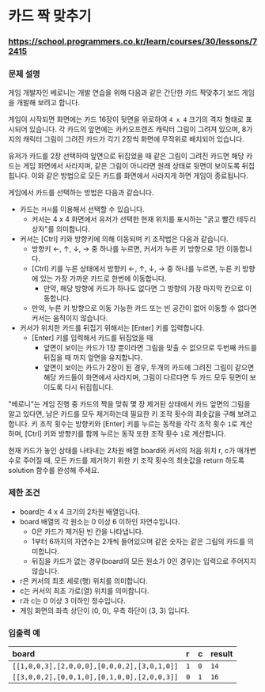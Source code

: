# 카드 짝 맞추기

### https://school.programmers.co.kr/learn/courses/30/lessons/72415

### 문제 설명

게임 개발자인 베로니는 개발 연습을 위해 다음과 같은 간단한 카드 짝맞추기 보드 게임을 개발해 보려고 합니다.

게임이 시작되면 화면에는 카드 16장이 뒷면을 위로하여 `4 x 4` 크기의 격자 형태로 표시되어 있습니다. 각 카드의 앞면에는 카카오프렌즈 캐릭터 그림이 그려져 있으며, 8가지의 캐릭터 그림이 그려진 카드가 각기 2장씩 화면에 무작위로 배치되어 있습니다.

유저가 카드를 2장 선택하여 앞면으로 뒤집었을 때 같은 그림이 그려진 카드면 해당 카드는 게임 화면에서 사라지며, 같은 그림이 아니라면 원래 상태로 뒷면이 보이도록 뒤집힙니다. 이와 같은 방법으로 모든 카드를 화면에서 사라지게 하면 게임이 종료됩니다.

게임에서 카드를 선택하는 방법은 다음과 같습니다.

-   카드는 `커서`를 이용해서 선택할 수 있습니다.
    -   커서는 4 x 4 화면에서 유저가 선택한 현재 위치를 표시하는 "굵고 빨간 테두리 상자"를 의미합니다.
-   커서는 [Ctrl] 키와 방향키에 의해 이동되며 키 조작법은 다음과 같습니다.
    -   방향키 ←, ↑, ↓, → 중 하나를 누르면, 커서가 누른 키 방향으로 1칸 이동합니다.
    -   [Ctrl] 키를 누른 상태에서 방향키 ←, ↑, ↓, → 중 하나를 누르면, 누른 키 방향에 있는 가장 가까운 카드로 한번에 이동합니다.
        -   만약, 해당 방향에 카드가 하나도 없다면 그 방향의 가장 마지막 칸으로 이동합니다.
    -   만약, 누른 키 방향으로 이동 가능한 카드 또는 빈 공간이 없어 이동할 수 없다면 커서는 움직이지 않습니다.
-   커서가 위치한 카드를 뒤집기 위해서는 [Enter] 키를 입력합니다.
    -   [Enter] 키를 입력해서 카드를 뒤집었을 때
        -   앞면이 보이는 카드가 1장 뿐이라면 그림을 맞출 수 없으므로 두번째 카드를 뒤집을 때 까지 앞면을 유지합니다.
        -   앞면이 보이는 카드가 2장이 된 경우, 두개의 카드에 그려진 그림이 같으면 해당 카드들이 화면에서 사라지며, 그림이 다르다면 두 카드 모두 뒷면이 보이도록 다시 뒤집힙니다.

"베로니"는 게임 진행 중 카드의 짝을 맞춰 몇 장 제거된 상태에서 카드 앞면의 그림을 알고 있다면, 남은 카드를 모두 제거하는데 필요한 키 조작 횟수의 최솟값을 구해 보려고 합니다. 키 조작 횟수는 방향키와 [Enter] 키를 누르는 동작을 각각 조작 횟수 `1`로 계산하며, [Ctrl] 키와 방향키를 함께 누르는 동작 또한 조작 횟수 `1`로 계산합니다.

현재 카드가 놓인 상태를 나타내는 2차원 배열 board와 커서의 처음 위치 r, c가 매개변수로 주어질 때, 모든 카드를 제거하기 위한 키 조작 횟수의 최솟값을 return 하도록 solution 함수를 완성해 주세요.

### 제한 조건

-   board는 4 x 4 크기의 2차원 배열입니다.
-   board 배열의 각 원소는 0 이상 6 이하인 자연수입니다.
    -   0은 카드가 제거된 빈 칸을 나타냅니다.
    -   1부터 6까지의 자연수는 2개씩 들어있으며 같은 숫자는 같은 그림의 카드를 의미합니다.
    -   뒤집을 카드가 없는 경우(board의 모든 원소가 0인 경우)는 입력으로 주어지지 않습니다.
-   r은 커서의 최초 세로(행) 위치를 의미합니다.
-   c는 커서의 최초 가로(열) 위치를 의미합니다.
-   r과 c는 0 이상 3 이하인 정수입니다.
-   게임 화면의 좌측 상단이 (0, 0), 우측 하단이 (3, 3) 입니다.

### 입출력 예

| board                                       | r   | c   | result |
| :------------------------------------------ | :-- | --- | ------ |
| `[[1,0,0,3],[2,0,0,0],[0,0,0,2],[3,0,1,0]]` | `1` | `0` | `14`   |
| `[[3,0,0,2],[0,0,1,0],[0,1,0,0],[2,0,0,3]]` | `0` | `1` | `16`   |
